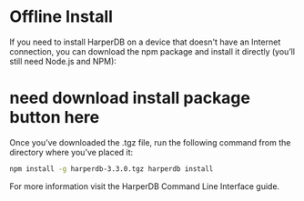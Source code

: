 # Offline Install

If you need to install HarperDB on a device that doesn't have an Internet connection, you can download the npm package and install it directly (you’ll still need Node.js and NPM):

# need download install package button here
Once you’ve downloaded the .tgz file, run the following command from the directory where you’ve placed it:

```bash
npm install -g harperdb-3.3.0.tgz harperdb install
```

For more information visit the HarperDB Command Line Interface guide.